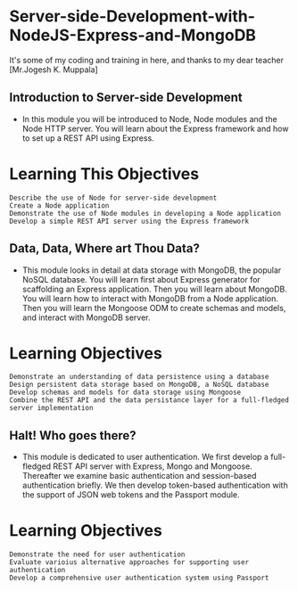 # Server-side-Development-with-NodeJS-Express-and-MongoDB
It's some of my coding and training in here, and thanks to my dear teacher [Mr.Jogesh K. Muppala]

## Introduction to Server-side Development
+ In this module you will be introduced to Node, Node modules and the Node HTTP server. You will learn about the Express framework and how to set up a REST API using Express.

# Learning This Objectives

    Describe the use of Node for server-side development
    Create a Node application
    Demonstrate the use of Node modules in developing a Node application
    Develop a simple REST API server using the Express framework
    

## Data, Data, Where art Thou Data?
+ This module looks in detail at data storage with MongoDB, the popular NoSQL database. You will learn first about Express generator for scaffolding an Express application. Then you will learn about MongoDB. You will learn how to interact with MongoDB from a Node application. Then you will learn the Mongoose ODM to create schemas and models, and interact with MongoDB server.

# Learning Objectives

    Demonstrate an understanding of data persistence using a database
    Design persistent data storage based on MongoDB, a NoSQL database
    Develop schemas and models for data storage using Mongoose
    Combine the REST API and the data persistance layer for a full-fledged server implementation
    
    
## Halt! Who goes there?
+ This module is dedicated to user authentication. We first develop a full-fledged REST API server with Express, Mongo and Mongoose. Thereafter we examine basic authentication and session-based authentication briefly. We then develop token-based authentication with the support of JSON web tokens and the Passport module.

# Learning Objectives

    Demonstrate the need for user authentication
    Evaluate varioius alternative approaches for supporting user authentication
    Develop a comprehensive user authentication system using Passport
